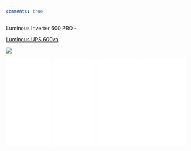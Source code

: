 ```yaml
---
comments: true
---
```


Luminous Inverter 600 PRO -


<a target="_blank" href="https://www.amazon.in/gp/product/B00HQCKEY2/ref=as_li_tl?ie=UTF8&camp=3638&creative=24630&creativeASIN=B00HQCKEY2&linkCode=as2&tag=goldeneagl04e-21&linkId=a17b9dc27c403a377d652e2347bfaf20">Luminous UPS 600va</a><img src="//ir-in.amazon-adsystem.com/e/ir?t=goldeneagl04e-21&l=am2&o=31&a=B00HQCKEY2" width="1" height="1" border="0" alt="" style="border:none !important; margin:0px !important;" />

    
<a target="_blank"  href="https://www.amazon.in/gp/product/B07JF8DQZJ/ref=as_li_tl?ie=UTF8&camp=3638&creative=24630&creativeASIN=B07JF8DQZJ&linkCode=as2&tag=goldeneagl04e-21&linkId=87c02d903f0fdde7d907b30f96048244"><img border="0" src="//ws-in.amazon-adsystem.com/widgets/q?_encoding=UTF8&MarketPlace=IN&ASIN=B07JF8DQZJ&ServiceVersion=20070822&ID=AsinImage&WS=1&Format=_SL250_&tag=goldeneagl04e-21" ></a><img src="//ir-in.amazon-adsystem.com/e/ir?t=goldeneagl04e-21&l=am2&o=31&a=B07JF8DQZJ" width="1" height="1" border="0" alt="" style="border:none !important; margin:0px !important;" />

<iframe style="width:120px;height:240px;" marginwidth="0" marginheight="0" scrolling="no" frameborder="0" src="//ws-in.amazon-adsystem.com/widgets/q?ServiceVersion=20070822&OneJS=1&Operation=GetAdHtml&MarketPlace=IN&source=ac&ref=tf_til&ad_type=product_link&tracking_id=goldeneagl04e-21&marketplace=amazon&region=IN&placement=B01IBM5V66&asins=B01IBM5V66&linkId=17b4f0d720e0699f40aa1139781bff22&show_border=false&link_opens_in_new_window=false&price_color=333333&title_color=0066c0&bg_color=ffffff"></iframe>
<iframe style="width:120px;height:240px;" marginwidth="0" marginheight="0" scrolling="no" frameborder="0" src="//ws-in.amazon-adsystem.com/widgets/q?ServiceVersion=20070822&OneJS=1&Operation=GetAdHtml&MarketPlace=IN&source=ac&ref=tf_til&ad_type=product_link&tracking_id=goldeneagl04e-21&marketplace=amazon&region=IN&placement=B0847MTPWQ&asins=B0847MTPWQ&linkId=dbdc0a786efa63c5411126c30573206a&show_border=false&link_opens_in_new_window=false&price_color=333333&title_color=0066c0&bg_color=ffffff"></iframe>
<iframe style="width:120px;height:240px;" marginwidth="0" marginheight="0" scrolling="no" frameborder="0" src="//ws-in.amazon-adsystem.com/widgets/q?ServiceVersion=20070822&OneJS=1&Operation=GetAdHtml&MarketPlace=IN&source=ac&ref=tf_til&ad_type=product_link&tracking_id=goldeneagl04e-21&marketplace=amazon&region=IN&placement=B01FVV4GC0&asins=B01FVV4GC0&linkId=1bb687b9ac1ad940480b45b5e9678c49&show_border=false&link_opens_in_new_window=false&price_color=333333&title_color=0066c0&bg_color=ffffff"></iframe>
<iframe style="width:120px;height:240px;" marginwidth="0" marginheight="0" scrolling="no" frameborder="0" src="//ws-in.amazon-adsystem.com/widgets/q?ServiceVersion=20070822&OneJS=1&Operation=GetAdHtml&MarketPlace=IN&source=ac&ref=tf_til&ad_type=product_link&tracking_id=goldeneagl04e-21&marketplace=amazon&region=IN&placement=B01N2ZWDUL&asins=B01N2ZWDUL&linkId=11422f78b37b7eb9fee2d16ecf436e7c&show_border=false&link_opens_in_new_window=false&price_color=333333&title_color=0066c0&bg_color=ffffff"></iframe>

